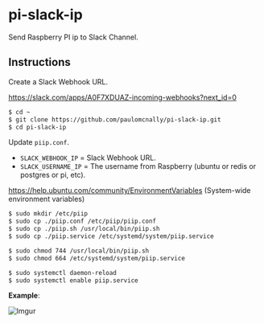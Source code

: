 # pi-slack-ip

Send Raspberry PI ip to Slack Channel.

## Instructions

Create a Slack Webhook URL.

https://slack.com/apps/A0F7XDUAZ-incoming-webhooks?next_id=0

```bash
$ cd ~
$ git clone https://github.com/paulomcnally/pi-slack-ip.git
$ cd pi-slack-ip
```

Update `piip.conf`.

- `SLACK_WEBHOOK_IP` = Slack Webhook URL.
- `SLACK_USERNAME_IP` = The username from Raspberry (ubuntu or redis or postgres or pi, etc).

https://help.ubuntu.com/community/EnvironmentVariables (System-wide environment variables)

```bash
$ sudo mkdir /etc/piip
$ sudo cp ./piip.conf /etc/piip/piip.conf
$ sudo cp ./piip.sh /usr/local/bin/piip.sh
$ sudo cp ./piip.service /etc/systemd/system/piip.service
```

```bash
$ sudo chmod 744 /usr/local/bin/piip.sh
$ sudo chmod 664 /etc/systemd/system/piip.service
```

```bash
$ sudo systemctl daemon-reload
$ sudo systemctl enable piip.service
```

**Example**:

![Imgur](https://i.imgur.com/6D3Jh2o.png)